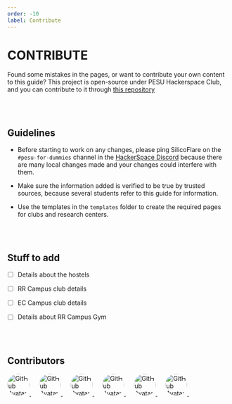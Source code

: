 ```yaml
---
order: -10
label: Contribute
---
```


# CONTRIBUTE
Found some mistakes in the pages, or want to contribute your own content to this guide? This project is open-source under PESU Hackerspace Club, and you can contribute to it through [this repository](https://github.com/HackerSpace-PESU/pesu-for-dummies)

<br><br>

## Guidelines
* Before starting to work on any changes, please ping SilicoFlare on the `#pesu-for-dummies` channel in the [HackerSpace Discord](https://hackerlinks.vercel.app/discord) because there are many local changes made and your changes could interfere with them.

* Make sure the information added is verified to be true by trusted sources, because several students refer to this guide for information.

* Use the templates in the `templates` folder to create the required pages for clubs and research centers.

<br><br>

## Stuff to add

* [ ] Details about the hostels

* [ ] RR Campus club details

* [ ] EC Campus club details

* [ ] Details about RR Campus Gym

<br><br>

## Contributors
<a href="https://github.com/silicoflare">
    <img src="https://avatars.githubusercontent.com/u/100959814?v=4" alt="GitHub Avatar" width="50" height="50" style="border-radius: 50%">
</a>&emsp;

<a href="https://github.com/aditeyabaral">
    <img src="https://avatars.githubusercontent.com/u/33230959?v=4" alt="GitHub Avatar" width="50" height="50" style="border-radius: 50%">
</a>&emsp;

<a href="https://github.com/Icarus131">
    <img src="https://avatars.githubusercontent.com/u/46900041?v=4" alt="GitHub Avatar" width="50" height="50" style="border-radius: 50%">
</a>&emsp;

<a href="https://github.com/kanishka-sahoo">
    <img src="https://avatars.githubusercontent.com/u/115538551?v=4" alt="GitHub Avatar" width="50" height="50" style="border-radius: 50%">
</a>&emsp;

<a href="https://github.com/achyu-dev">
    <img src="https://avatars.githubusercontent.com/u/93060367?v=4" alt="GitHub Avatar" width="50" height="50" style="border-radius: 50%">
</a>&emsp;

<a href="https://github.com/tatuskarjaiwanth">
    <img src="https://avatars.githubusercontent.com/u/127310142?v=4" alt="GitHub Avatar" width="50" height="50" style="border-radius: 50%">
</a>&emsp;

